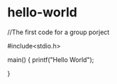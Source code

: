 # hello-world
//The first code for a group porject 


#include<stdio.h>

main()
{
    printf("Hello World");


}
